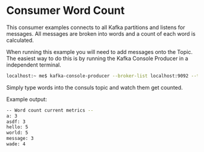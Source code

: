 Consumer Word Count
=====

This consumer examples connects to all Kafka partitions and listens for messages.
All messages are broken into words and a count of each word is calculated.

When running this example you will need to add messages onto the Topic. The easiest way
to do this is by running the Kafka Console Producer in a independent terminal.

```bash
localhost:~ me$ kafka-console-producer --broker-list localhost:9092 --topic test
```

Simply type words into the consuls topic and watch them get counted.  

Example output:

```bash
-- Word count current metrics --
a: 3
asdf: 3
hello: 5
world: 5
message: 3
wade: 4
```
